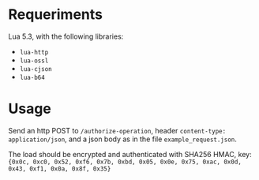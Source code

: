 # Requeriments

Lua 5.3, with the following libraries:

- `lua-http`
- `lua-ossl`
- `lua-cjson`
- `lua-b64`

# Usage

Send an http POST to `/authorize-operation`, header `content-type: application/json`, and a json body as in the file `example_request.json`.

The load should be encrypted and authenticated with SHA256 HMAC, key: `{0x0c, 0xc0, 0x52, 0xf6, 0x7b, 0xbd, 0x05, 0x0e, 0x75, 0xac, 0x0d, 0x43, 0xf1, 0x0a, 0x8f, 0x35}`

